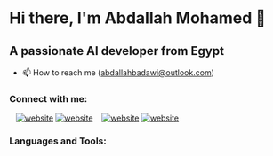 # Hi there, I'm Abdallah Mohamed 👋 

##  A passionate AI developer from Egypt

- 📫 How to reach me (abdallahbadawi@outlook.com)

### Connect with me:

&nbsp;&nbsp;
[![website](./img/linkedin-light.svg)](https://www.linkedin.com/in/abdallah-mohamed-077976218#gh-light-mode-only)
[![website](./img/linkedin-dark.svg)](https://www.linkedin.com/in/abdallah-mohamed-077976218#gh-dark-mode-only)
&nbsp;&nbsp;
[![website](./img/facebook-light.svg)](https://www.facebook.com/nanoscorpiox#gh-light-mode-only)
[![website](./img/facebook-dark.svg)](https://www.facebook.com/nanoscorpiox#gh-dark-mode-only)

### Languages and Tools:

<!--
**Abd-allah-Mohamed/Abd-allah-Mohamed** is a ✨ _special_ ✨ repository because its `README.md` (this file) appears on your GitHub profile.

Here are some ideas to get you started:

- 🔭 I’m currently working on ...
- 🌱 I’m currently learning ...
- 👯 I’m looking to collaborate on ...
- 🤔 I’m looking for help with ...
- 💬 Ask me about ...
- 📫 How to reach me: ...
- 😄 Pronouns: ...
- ⚡ Fun fact: ...
-->
